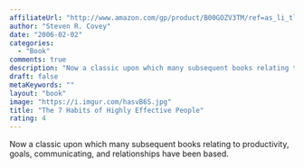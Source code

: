 ```yaml
---
affiliateUrl: "http://www.amazon.com/gp/product/B00GOZV3TM/ref=as_li_tl?ie=UTF8&camp=1789&creative=390957&creativeASIN=B00GOZV3TM&linkCode=as2&tag=jaktre-20&linkId=7GFSTGTDDRM7TNLN"
author: "Steven R. Covey"
date: "2006-02-02"
categories:
  - "Book"
comments: true
description: "Now a classic upon which many subsequent books relating to productivity, goals, communicating, and relationships have been based.  "
draft: false
metaKeywords: ""
layout: "book"
image: "https://i.imgur.com/hasvB6S.jpg"
title: "The 7 Habits of Highly Effective People"
rating: 4
---
```


Now a classic upon which many subsequent books relating to productivity, goals, communicating, and relationships have been based.  
